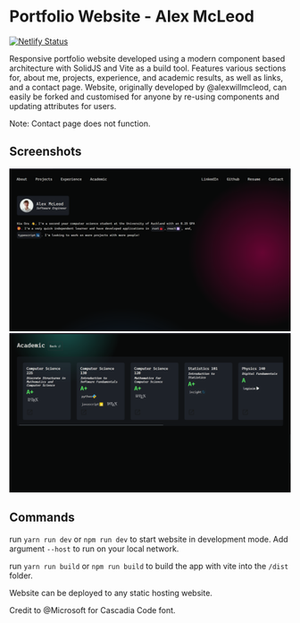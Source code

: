 # Portfolio Website - Alex McLeod

[![Netlify Status](https://api.netlify.com/api/v1/badges/e096a21c-3441-42b4-a4d2-4ec67beaed04/deploy-status)](https://app.netlify.com/sites/comforting-lokum-144842/deploys)

Responsive portfolio website developed using a modern component based architecture with SolidJS and Vite as a build tool. Features various sections for, about me, projects, experience, and academic results, as well as links, and a contact page. Website, originally developed by @alexwillmcleod, can easily be forked and customised for anyone by re-using components and updating attributes for users.

Note: Contact page does not function.

## Screenshots

<img src="assets/landing-page-screenshot.png">
<img src="assets/academic-page-screenshot.png">

## Commands

run `yarn run dev` or `npm run dev` to start website in development mode. Add argument `--host` to run on your local network.

run `yarn run build` or `npm run build` to build the app with vite into the `/dist` folder.

Website can be deployed to any static hosting website.

Credit to @Microsoft for Cascadia Code font.
